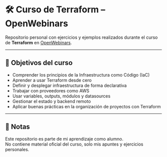 # 🛠️ Curso de Terraform – OpenWebinars

Repositorio personal con ejercicios y ejemplos realizados durante el curso de **Terraform** en [OpenWebinars](https://openwebinars.net/).

---

## 🎯 Objetivos del curso

- Comprender los principios de la Infraestructura como Código (IaC)
- Aprender a usar Terraform desde cero
- Definir y desplegar infraestructura de forma declarativa
- Trabajar con proveedores como AWS
- Usar variables, outputs, módulos y datasources
- Gestionar el estado y backend remoto
- Aplicar buenas prácticas en la organización de proyectos con Terraform

---

## 📝 Notas

Este repositorio es parte de mi aprendizaje como alumno.  
No contiene material oficial del curso, solo mis apuntes y ejercicios personales.

